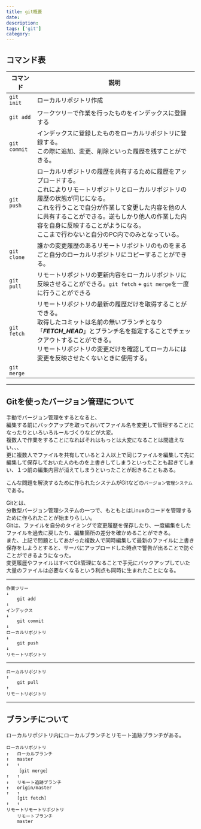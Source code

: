 ```yaml
---
title: git概要
date: 
description: 
tags: ['git']
category: 
---
```


## コマンド表

|コマンド|説明|
|--|--|
|`git init`|ローカルリポジトリ作成|
|`git add`|ワークツリーで作業を行ったものをインデックスに登録する|
|`git commit`|インデックスに登録したものをローカルリポジトリに登録する。</br>この際に追加、変更、削除といった履歴を残すことができる。|
|`git push`|ローカルリポジトリの履歴を共有するために履歴をアップロードする。</br>これによりリモートリポジトリとローカルリポジトリの履歴の状態が同じになる。</br>これを行うことで自分が作業して変更した内容を他の人に共有することができる。逆もしかり他人の作業した内容を自身に反映することがようになる。</br>ここまで行わないと自分のPC内でのみとなっている。|
|`git clone`|誰かの変更履歴のあるリモートリポジトリのものをまるごと自分のローカルリポジトリにコピーすることができる。|
|`git pull`|リモートリポジトリの更新内容をローカルリポジトリに反映させることができる。`git fetch` + `git merge`を一度に行うことができる|
|`git fetch`|リモートリポジトリの最新の履歴だけを取得することができる。</br>取得したコミットは名前の無いブランチとなり「___FETCH_HEAD___」とブランチ名を指定することでチェックアウトすることができる。</br>リモートリポジトリの変更だけを確認してローカルには変更を反映させたくないときに使用する。|
|`git merge`||

---

## Gitを使ったバージョン管理について

手動でバージョン管理をするとなると、</br>編集する前にバックアップを取っておいてファイル名を変更して管理することになったりといろいろルールづくりなどが大変。</br>複数人で作業をすることになればそれはもっとは大変になることは間違えない、、、</br>更に複数人でファイルを共有していると２人以上で同じファイルを編集して先に編集して保存しておいた人のものを上書きしてしまうといったことも起きてしまい、１つ前の編集内容が消えてしまうといったことが起きることもある。

こんな問題を解決するために作られたシステムがGitなどの`バージョン管理システム`である。

Gitとは、</br>
分散型バージョン管理システムの一つで、もともとはLinuxのコードを管理するために作られたことが始まりらしい。</br>
Gitは、ファイルを自分のタイミングで変更履歴を保存したり、一度編集をしたファイルを過去に戻したり、編集箇所の差分を確かめることができる。</br>
また、上記で問題としてあがった複数人で同時編集して最新のファイルに上書き保存をしようとすると、サーバにアップロードした時点で警告が出ることで防ぐことができるようになった。</br>
変更履歴やファイルはすべてGit管理になることで手元にバックアップしていた大量のファイルは必要なくなるという利点も同時に生まれたことになる。


---
```text
作業ツリー
↓
    git add
↓
インデックス
↓
    git commit
↓
ローカルリポジトリ
↓
    git push
↓
リモートリポジトリ
```

---

```text
ローカルリポジトリ
↑
    git pull
↑
リモートリポジトリ
```

---

## ブランチについて

ローカルリポジトリ内にローカルブランチとリモート追跡ブランチがある。

```text
ローカルリポジトリ
↑   ローカルブランチ
↑   master
↑   ↑
    ［git merge］
↑   ↑
↑   リモート追跡ブランチ
↑   origin/master
↑   ↑
    [git fetch]
↑   ↑
リモートリモートリポジトリ
    リモートブランチ
    master
```
